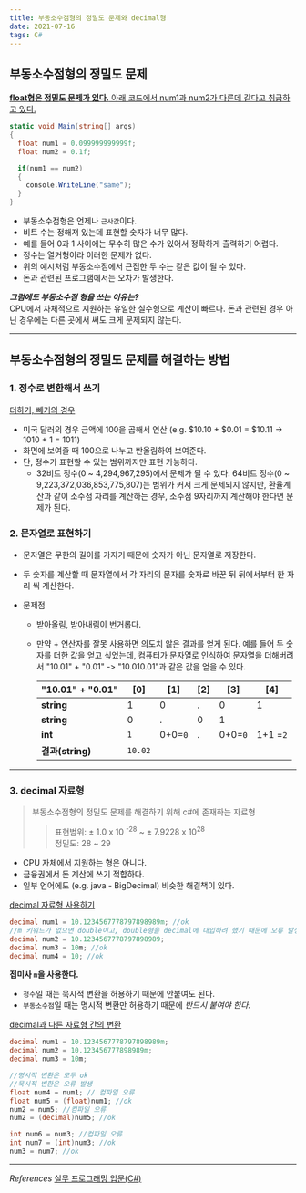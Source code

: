 ```yaml
---
title: 부동소수점형의 정밀도 문제와 decimal형
date: 2021-07-16
tags: C#
---
```


## 부동소수점형의 정밀도 문제

<u>**float형은 정밀도 문제가 있다.** 아래 코드에서 num1과 num2가 다른데 같다고 취급하고 있다.</u>

```c#
static void Main(string[] args)
{
  float num1 = 0.099999999999f;
  float num2 = 0.1f;

  if(num1 == num2)
  {
    console.WriteLine("same");
  }
}
```

- 부동소수점형은 언제나 `근사값`이다.
- 비트 수는 정해져 있는데 표현할 숫자가 너무 많다.
- 예를 들어 0과 1 사이에는 무수히 많은 수가 있어서 정확하게 출력하기 어렵다.
- 정수는 열거형이라 이러한 문제가 없다.
- 위의 예시처럼 부동소수점에서 근접한 두 수는 같은 값이 될 수 있다.
- 돈과 관련된 프로그램에서는 오차가 발생한다.

**_그럼에도 부동소수점 형을 쓰는 이유는?_**  
CPU에서 자체적으로 지원하는 유일한 실수형으로 계산이 빠르다. 돈과 관련된 경우 아닌 경우에는 다른 곳에서 써도 크게 문제되지 않는다.

---

## 부동소수점형의 정밀도 문제를 해결하는 방법

### 1. 정수로 변환해서 쓰기

<u>더하기, 빼기의 경우</u>

- 미국 달러의 경우 금액에 100을 곱해서 연산 (e.g. $10.10 + $0.01 = $10.11 -> 1010 + 1 = 1011)
- 화면에 보여줄 때 100으로 나누고 반올림하여 보여준다.
- 단, 정수가 표현할 수 있는 범위까지만 표현 가능하다.
  - 32비트 정수(0 ~ 4,294,967,295)에서 문제가 될 수 있다. 64비트 정수(0 ~ 9,223,372,036,853,775,807)는 범위가 커서 크게 문제되지 않지만, 환율계산과 같이 소수점 자리를 계산하는 경우, 소수점 9자리까지 계산해야 한다면 문제가 된다.

### 2. 문자열로 표현하기

- 문자열은 무한의 길이를 가지기 때문에 숫자가 아닌 문자열로 저장한다.
- 두 숫자를 계산할 때 문자열에서 각 자리의 문자를 숫자로 바꾼 뒤 뒤에서부터 한 자리 씩 계산한다.
- 문제점

  - 받아올림, 받아내림이 번거롭다.
  - 만약 + 연산자를 잘못 사용하면 의도치 않은 결과를 얻게 된다. 예를 들어 두 숫자를 더한 값을 얻고 싶었는데, 컴퓨터가 문자열로 인식하여 문자열을 더해버려서 "10.01" + "0.01" -> "10.010.01"과 같은 값을 얻을 수 있다.

    | **"10.01" + "0.01"** | \[0]    | \[1]    | \[2] | \[3]    | \[4]     |
    | -------------------- | ------- | ------- | ---- | ------- | -------- |
    | **string**           | 1       | 0       | .    | 0       | 1        |
    | **string**           | 0       | .       | 0    | 1       |          |
    | **int**              | `1`     | 0+0=`0` | .    | 0+0=`0` | 1+1 =`2` |
    | **결과(string)**     | `10.02` |         |      |         |          |

---

### 3. decimal 자료형

> 부동소수점형의 정밀도 문제를 해결하기 위해 c#에 존재하는 자료형
>
> > 표현범위: ± 1.0 x 10 <sup>-28</sup> ~ ± 7.9228 x 10<sup>28</sup>  
> > 정밀도: 28 ~ 29

- CPU 자체에서 지원하는 형은 아니다.
- 금융권에서 돈 계산에 쓰기 적합하다.
- 일부 언어에도 (e.g. java - BigDecimal) 비슷한 해결책이 있다.

<u>decimal 자료형 사용하기</u>

```c#
decimal num1 = 10.1234567778797898989m; //ok
//m 키워드가 없으면 double이고, double형을 decimal에 대입하려 했기 때문에 오류 발생.
decimal num2 = 10.1234567778797898989;
decimal num3 = 10m; //ok
decimal num4 = 10; //ok
```

**접미사 `m`을 사용한다.**

- `정수`일 때는 묵시적 변환을 허용하기 때문에 안붙여도 된다.
- `부동소수점`일 때는 명시적 변환만 허용하기 때문에 _반드시 붙여야 한다._

<u>decimal과 다른 자료형 간의 변환</u>

```c#
decimal num1 = 10.1234567778797898989m;
decimal num2 = 10.123456777898989m;
decimal num3 = 10m;

//명시적 변환은 모두 ok
//묵시적 변환은 오류 발생
float num4 = num1; // 컴파일 오류
float num5 = (float)num1; //ok
num2 = num5; //컴파일 오류
num2 = (decimal)num5; //ok

int num6 = num3; //컴파일 오류
int num7 = (int)num3; //ok
num3 = num7; //ok
```

---

_References_
[실무 프로그래밍 입문(C#)](https://www.udemy.com/share/101tfkAEYTcVxXTXQJ/)
